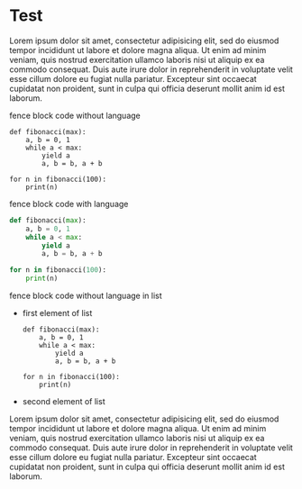 # Test

Lorem ipsum dolor sit amet, consectetur adipisicing elit, sed do eiusmod
tempor incididunt ut labore et dolore magna aliqua. Ut enim ad minim veniam,
quis nostrud exercitation ullamco laboris nisi ut aliquip ex ea commodo
consequat. Duis aute irure dolor in reprehenderit in voluptate velit esse
cillum dolore eu fugiat nulla pariatur. Excepteur sint occaecat cupidatat non
proident, sunt in culpa qui officia deserunt mollit anim id est laborum.

fence block code without language

```
def fibonacci(max):
    a, b = 0, 1
    while a < max:
        yield a
        a, b = b, a + b

for n in fibonacci(100):
    print(n)
```

fence block code with language

```python
def fibonacci(max):
    a, b = 0, 1
    while a < max:
        yield a
        a, b = b, a + b

for n in fibonacci(100):
    print(n)
```

fence block code without language in list

- first element of list

  ```
  def fibonacci(max):
      a, b = 0, 1
      while a < max:
          yield a
          a, b = b, a + b

  for n in fibonacci(100):
      print(n)
  ```

- second element of list

Lorem ipsum dolor sit amet, consectetur adipisicing elit, sed do eiusmod
tempor incididunt ut labore et dolore magna aliqua. Ut enim ad minim veniam,
quis nostrud exercitation ullamco laboris nisi ut aliquip ex ea commodo
consequat. Duis aute irure dolor in reprehenderit in voluptate velit esse
cillum dolore eu fugiat nulla pariatur. Excepteur sint occaecat cupidatat non
proident, sunt in culpa qui officia deserunt mollit anim id est laborum.